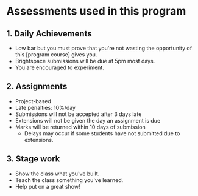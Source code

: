 # Assessments used in this program
## 1. Daily Achievements
- Low bar but you must prove that you're not wasting the opportunity of this [program course] gives you.
- Brightspace submissions will be due at 5pm most days.
- You are encouraged to experiment.

## 2. Assignments
- Project-based
- Late penalties: 10%/day
- Submissions will not be accepted after 3 days late
- Extensions will not be given the day an assignment is due
- Marks will be returned within 10 days of submission
    - Delays may occur if some students have not submitted due to extensions.

## 3. Stage work
- Show the class what you've built.
- Teach the class something you've learned.
- Help put on a great show!